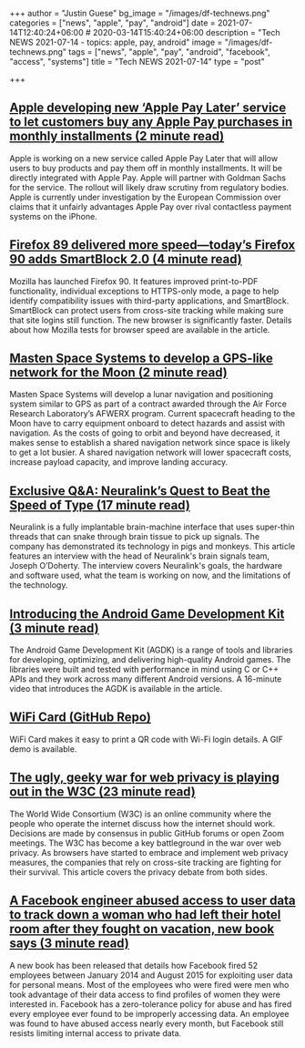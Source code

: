 +++
author = "Justin Guese"
bg_image = "/images/df-technews.png"
categories = ["news", "apple", "pay", "android"]
date = 2021-07-14T12:40:24+06:00 # 2020-03-14T15:40:24+06:00
description = "Tech NEWS 2021-07-14 - topics: apple, pay, android"
image = "/images/df-technews.png"
tags = ["news", "apple", "pay", "android", "facebook", "access", "systems"]
title = "Tech NEWS 2021-07-14"
type = "post"

+++

## [Apple developing new ‘Apple Pay Later’ service to let customers buy any Apple Pay purchases in monthly installments (2 minute read)](https://9to5mac.com/2021/07/13/apple-developing-new-apple-pay-later-service-to-let-customers-buy-any-apple-pay-purchases-in-monthly-installments/)

Apple is working on a new service called Apple Pay Later that will allow users to buy products and pay them off in monthly installments. It will be directly integrated with Apple Pay. Apple will partner with Goldman Sachs for the service. The rollout will likely draw scrutiny from regulatory bodies. Apple is currently under investigation by the European Commission over claims that it unfairly advantages Apple Pay over rival contactless payment systems on the iPhone.

## [Firefox 89 delivered more speed—today’s Firefox 90 adds SmartBlock 2.0 (4 minute read)](https://arstechnica.com/gadgets/2021/07/firefox-90-ramps-up-private-browsing-with-new-smartblock-2-0/)

Mozilla has launched Firefox 90. It features improved print-to-PDF functionality, individual exceptions to HTTPS-only mode, a page to help identify compatibility issues with third-party applications, and SmartBlock. SmartBlock can protect users from cross-site tracking while making sure that site logins still function. The new browser is significantly faster. Details about how Mozilla tests for browser speed are available in the article.

## [Masten Space Systems to develop a GPS-like network for the Moon (2 minute read)](https://techcrunch.com/2021/07/13/masten-space-systems-to-develop-a-gps-like-network-for-the-moon/)

Masten Space Systems will develop a lunar navigation and positioning system similar to GPS as part of a contract awarded through the Air Force Research Laboratory’s AFWERX program. Current spacecraft heading to the Moon have to carry equipment onboard to detect hazards and assist with navigation. As the costs of going to orbit and beyond have decreased, it makes sense to establish a shared navigation network since space is likely to get a lot busier. A shared navigation network will lower spacecraft costs, increase payload capacity, and improve landing accuracy.

## [Exclusive Q&A: Neuralink’s Quest to Beat the Speed of Type (17 minute read)](https://spectrum.ieee.org/tech-talk/biomedical/bionics/exclusive-neuralinks-goal-of-bestinworld-bmi)

Neuralink is a fully implantable brain-machine interface that uses super-thin threads that can snake through brain tissue to pick up signals. The company has demonstrated its technology in pigs and monkeys. This article features an interview with the head of Neuralink's brain signals team, Joseph O’Doherty. The interview covers Neuralink's goals, the hardware and software used, what the team is working on now, and the limitations of the technology.

## [Introducing the Android Game Development Kit (3 minute read)](https://android-developers.googleblog.com/2021/07/introducing-android-game-development-kit.html)

The Android Game Development Kit (AGDK) is a range of tools and libraries for developing, optimizing, and delivering high-quality Android games. The libraries were built and tested with performance in mind using C or C++ APIs and they work across many different Android versions. A 16-minute video that introduces the AGDK is available in the article.

## [WiFi Card (GitHub Repo)](https://github.com/bndw/wifi-card)

WiFi Card makes it easy to print a QR code with Wi-Fi login details. A GIF demo is available.

## [The ugly, geeky war for web privacy is playing out in the W3C (23 minute read)](https://www.protocol.com/policy/w3c-privacy-war)

The World Wide Consortium (W3C) is an online community where the people who operate the internet discuss how the internet should work. Decisions are made by consensus in public GitHub forums or open Zoom meetings. The W3C has become a key battleground in the war over web privacy. As browsers have started to embrace and implement web privacy measures, the companies that rely on cross-site tracking are fighting for their survival. This article covers the privacy debate from both sides.

## [A Facebook engineer abused access to user data to track down a woman who had left their hotel room after they fought on vacation, new book says (3 minute read)](https://www.businessinsider.com/facebook-fired-dozens-abusing-access-user-data-an-ugly-truth-2021-7)

A new book has been released that details how Facebook fired 52 employees between January 2014 and August 2015 for exploiting user data for personal means. Most of the employees who were fired were men who took advantage of their data access to find profiles of women they were interested in. Facebook has a zero-tolerance policy for abuse and has fired every employee ever found to be improperly accessing data. An employee was found to have abused access nearly every month, but Facebook still resists limiting internal access to private data.

